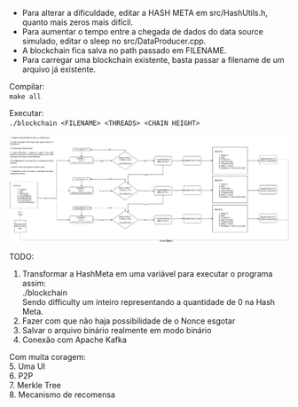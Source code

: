 - Para alterar a dificuldade, editar a HASH META em src/HashUtils.h, quanto mais zeros mais difícil.  
- Para aumentar o tempo entre a chegada de dados do data source simulado, editar o sleep no src/DataProducer.cpp.  
- A blockchain fica salva no path passado em FILENAME.  
- Para carregar uma blockchain existente, basta passar a filename de um arquivo já existente.  

Compilar:  
    ```make all```  

Executar:  
    ```./blockchain <FILENAME> <THREADS> <CHAIN HEIGHT>```  

![](./blockchain-uml.png)  

TODO: 
1. Transformar a HashMeta em uma variável para executar o programa assim:  
   ./blockchain <filename> <threads> <height> <difficulty>  
   Sendo difficulty um inteiro representando a quantidade de 0 na Hash Meta.  
2. Fazer com que não haja possibilidade de o Nonce esgotar  
3. Salvar o arquivo binário realmente em modo binário  
4. Conexão com Apache Kafka  

Com muita coragem:  
5. Uma UI    
6. P2P   
7. Merkle Tree  
8. Mecanismo de recomensa  

      
